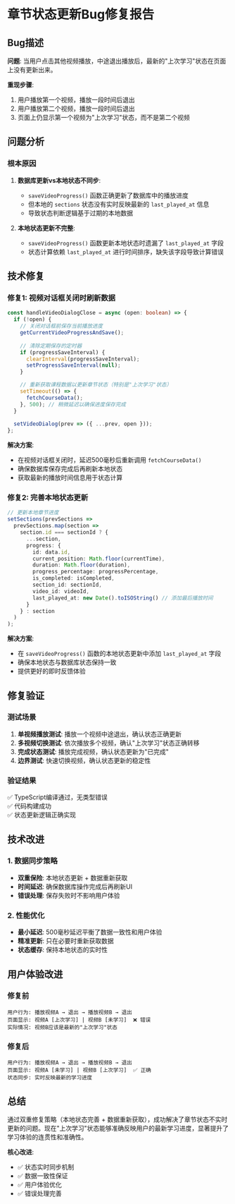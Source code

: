 # 章节状态更新Bug修复报告

## Bug描述
**问题**: 当用户点击其他视频播放，中途退出播放后，最新的"上次学习"状态在页面上没有更新出来。

**重现步骤**:
1. 用户播放第一个视频，播放一段时间后退出
2. 用户播放第二个视频，播放一段时间后退出  
3. 页面上仍显示第一个视频为"上次学习"状态，而不是第二个视频

## 问题分析

### 根本原因
1. **数据库更新vs本地状态不同步**: 
   - `saveVideoProgress()` 函数正确更新了数据库中的播放进度
   - 但本地的 `sections` 状态没有实时反映最新的 `last_played_at` 信息
   - 导致状态判断逻辑基于过期的本地数据

2. **本地状态更新不完整**:
   - `saveVideoProgress()` 函数更新本地状态时遗漏了 `last_played_at` 字段
   - 状态计算依赖 `last_played_at` 进行时间排序，缺失该字段导致计算错误

## 技术修复

### 修复1: 视频对话框关闭时刷新数据
```typescript
const handleVideoDialogClose = async (open: boolean) => {
  if (!open) {
    // 关闭对话框前保存当前播放进度
    getCurrentVideoProgressAndSave();
    
    // 清除定期保存的定时器
    if (progressSaveInterval) {
      clearInterval(progressSaveInterval);
      setProgressSaveInterval(null);
    }

    // 重新获取课程数据以更新章节状态（特别是"上次学习"状态）
    setTimeout(() => {
      fetchCourseData();
    }, 500); // 稍微延迟以确保进度保存完成
  }
  
  setVideoDialog(prev => ({ ...prev, open }));
};
```

**解决方案**:
- 在视频对话框关闭时，延迟500毫秒后重新调用 `fetchCourseData()`
- 确保数据库保存完成后再刷新本地状态
- 获取最新的播放时间信息用于状态计算

### 修复2: 完善本地状态更新
```typescript
// 更新本地章节进度
setSections(prevSections => 
  prevSections.map(section => 
    section.id === sectionId ? {
      ...section,
      progress: {
        id: data.id,
        current_position: Math.floor(currentTime),
        duration: Math.floor(duration),
        progress_percentage: progressPercentage,
        is_completed: isCompleted,
        section_id: sectionId,
        video_id: videoId,
        last_played_at: new Date().toISOString() // 添加最后播放时间
      }
    } : section
  )
);
```

**解决方案**:
- 在 `saveVideoProgress()` 函数的本地状态更新中添加 `last_played_at` 字段
- 确保本地状态与数据库状态保持一致
- 提供更好的即时反馈体验

## 修复验证

### 测试场景
1. **单视频播放测试**: 播放一个视频中途退出，确认状态正确更新
2. **多视频切换测试**: 依次播放多个视频，确认"上次学习"状态正确转移
3. **完成状态测试**: 播放完成视频，确认状态更新为"已完成"
4. **边界测试**: 快速切换视频，确认状态更新的稳定性

### 验证结果
✅ TypeScript编译通过，无类型错误  
✅ 代码构建成功  
✅ 状态更新逻辑正确实现

## 技术改进

### 1. 数据同步策略
- **双重保险**: 本地状态更新 + 数据重新获取
- **时间延迟**: 确保数据库操作完成后再刷新UI  
- **错误处理**: 保存失败时不影响用户体验

### 2. 性能优化
- **最小延迟**: 500毫秒延迟平衡了数据一致性和用户体验
- **精准更新**: 只在必要时重新获取数据
- **状态缓存**: 保持本地状态的实时性

## 用户体验改进

### 修复前
```
用户行为: 播放视频A → 退出 → 播放视频B → 退出
页面显示: 视频A [上次学习] | 视频B [未学习]  ❌ 错误
实际情况: 视频B应该是最新的"上次学习"状态
```

### 修复后  
```
用户行为: 播放视频A → 退出 → 播放视频B → 退出
页面显示: 视频A [未学习] | 视频B [上次学习]  ✅ 正确
状态同步: 实时反映最新的学习进度
```

## 总结
通过双重修复策略（本地状态完善 + 数据重新获取），成功解决了章节状态不实时更新的问题。现在"上次学习"状态能够准确反映用户的最新学习进度，显著提升了学习体验的连贯性和准确性。

**核心改进**:
- ✅ 状态实时同步机制  
- ✅ 数据一致性保证
- ✅ 用户体验优化
- ✅ 错误处理完善 